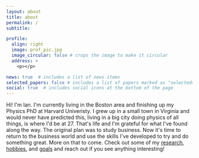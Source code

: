 ```yaml
---
layout: about
title: about
permalink: /
subtitle: 

profile:
  align: right
  image: prof_pic.jpg
  image_circular: false # crops the image to make it circular
  address: >
    <p></p>

news: true  # includes a list of news items
selected_papers: false # includes a list of papers marked as "selected={true}"
social: true  # includes social icons at the bottom of the page
---
```


Hi! I'm Ian. I'm currently living in the Boston area and finishing up my Physics PhD at Harvard Univeristy.
I grew up in a small town in Virginia and would never have predicted this, living in a big city doing physics of all things, is where I'd be at 27. That's life and I'm grateful for what I've found along the way. The original plan was to study business. Now it's time to return to the business world and use the skills I've developed to try and do something great. More on that to come. Check out some of my [research](/research/), [hobbies](/hobbies/),
and [goals](/dreams/) and reach out if you see anything interesting!
